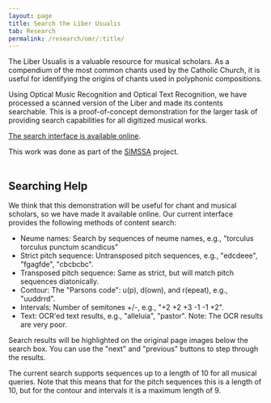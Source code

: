 ```yaml
---
layout: page
title: Search the Liber Usualis
tab: Research
permalink: /research/omr/:title/
---
```


The Liber Usualis is a valuable resource for musical scholars. As a compendium of the most common chants used by the Catholic Church, it is useful for identifying the origins of chants used in polyphonic compositions.  

Using Optical Music Recognition and Optical Text Recognition, we have processed a scanned version of the Liber and made its contents searchable. This is a proof-of-concept demonstration for the larger task of providing search capabilities for all digitized musical works.  

[The search interface is available online](http://liber.simssa.ca/).  

This work was done as part of the [SIMSSA](https://simssa.ca/) project.  
<br>

## Searching Help

We think that this demonstration will be useful for chant and musical scholars, so we have made it available online. Our current interface provides the following methods of content search:

* Neume names: Search by sequences of neume names, e.g., "torculus torculus punctum scandicus"
* Strict pitch sequence: Untransposed pitch sequences, e.g., "edcdeee", "fgagfde", "cbcbcbc".
* Transposed pitch sequence: Same as strict, but will match pitch sequences diatonically.
* Contour: The "Parsons code": u(p), d(own), and r(epeat), e.g., "uuddrrd".
* Intervals: Number of semitones +/-, e.g., "+2 +2 +3 -1 -1 +2".
* Text: OCR'ed text results, e.g., "alleluia", "pastor". Note: The OCR results are very poor.

Search results will be highlighted on the original page images below the search box. You can use the "next" and "previous" buttons to step through the results.

The current search supports sequences up to a length of 10 for all musical queries. Note that this means that for the pitch sequences this is a length of 10, but for the contour and intervals it is a maximum length of 9.
